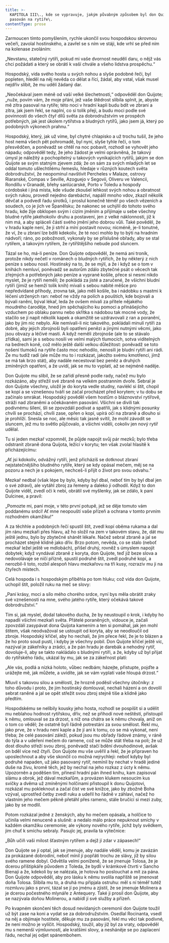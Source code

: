 ```yaml
---
title: >-
  KAPITOLA III\., kde se vypravuje, jakým půvabným způsobem byl don Quijote
  pasován na rytíře\.
contentType: prose
---
```


<section>

Zarmoucen tímto pomyšlením, rychle ukončil svou hospodskou skrovnou večeři, zavolal hostinského, a zavřel se s ním ve stáji, kde vrhl se před ním na kolenase zvoláním:

„Nevstanu, statečný rytíři, pokud mi vaše dvornost neudělí daru, o nějž vás chci požádati a který se obrátí k vaší chvále a všeho lidstva prospěchu.“

Hospodský, vida svého hosta u svých nohou a slyše podobné řeči, byl popleten, hleděl na něj nevěda co dělat a říci, žádal, aby vstal, však musel nejdřív slíbit, že mu udělí žádaný dar.

„Neočekával jsem méně od vaší velké šlechetnosti,“ odpověděl don Quijote; „nuže, povím vám, že moje přání, jež vaše štědrost slíbila splnit, je, abyste mě zítra pasoval na rytíře; této noci v hradní kapli budu bdít ve zbrani a zítra, jak jsem řekl, se naplní, co si tolik přeji, a budu moci podle své povinnosti do všech čtyř dílů světa za dobrodružstvím ve prospěch potřebných, jak jest úkolem rytířstva a bludných rytířů, jako jsem já, který po podobných výkonech prahnu.“

Hospodský, který, jak už víme, byl chytré chlapisko a už trochu tušil, že jeho host nemá všech pět pohromadě, byl nyní, slyše tyhle řeči, o tom přesvědčen, a poněvadž se chtěl na noc pobavit, rozhodl se vyhovět jeho nápadu; odpověděl tedy, že jeho žádost je velmi oprávněná, že takový úmysl je náležitý a pochopitelný u takových vynikajících rytířů, jakým se don Quijote se svým statným zjevem zdá; že on sám za svých mladých let se oddal tomuto ušlechtilému řemeslu, hledaje v různých koutech světa dobrodružství, že neopominul navštívit Percheles v Malaze, ostrovy Riaranské, Compas v Seville, Azoguejo v Segovii, Oliveru ve Valencii, Rondillu v Granadě, břehy sanlúcarské, Porto v Toledu a hospody córdobské i jiná místa, kde všude zkoušel lehkost svých nohou a obratnost svých rukou, provedl nejedno darebáctví, napálil mnoho vdov, zkazil několik děvčat a podvedl řadu sirotků, i proslul konečně téměř po všech vězeních a soudech, co je jich ve Španělsku; že nakonec se uchýlil do tohoto svého hradu, kde žije obklopen svým i cizím jměním a přijímaje u sebe všechny bludné rytíře jakéhokoliv druhu a postavení, jen z velké náklonnosti, již k nim má, a aby spláceli částí svého jmění jeho dobrou vůli. Také pověděl, že v hradu kaple není, že ji strhl a míní postavit novou; nicméně, je-li tonutné, že ví, že u zbraní lze bdíti kdekoliv, že té noci mohlo by to býti na hradním nádvoří; ráno, po pobožnosti, vykonaly by se příslušné obřady, aby se stal rytířem, a takovým rytířem, že rytířštějšího nebude pod sluncem.

Tázal se ho, má-li peníze. Don Quijote odpověděl, že nemá ani troník, protože nikdy nečetl v románech o bludných rytířích, že by některý z nich peníze s sebou nosil. Hostinský na to, že se mýlí, a že i když se o tom v knihách nemluví, poněvadž se autorům zdálo zbytečné psát o věcech tak zřejmých a potřebných jako peníze a vyprané košile, přece si nesmí nikdo myslet, že je rytíři neměli; že pokládá za jisté a zaručené, že všichni bludní rytíři (jimiž se hemží tolik knih) mívali s sebou nabité měšce pro nepředvídané příhody, zrovna tak, jako měli košile, ba i nádobku s mastmi k léčení utržených ran: neboť ne vždy na polích a pouštích, kde bojovali a bývali raněni, býval lékař, leda že ovšem mívali za přítele nějakého moudrého čaroděje, hned jim spěchajícího ku pomoci a přinášejícího vzduchem po oblaku pannu nebo skřítka s nádobou tak mocné vody, že stačilo se jí napít několik kapek a okamžitě se uzdravovali z ran a poranění, jako by jim nic nebylo. Ale nemívali-li nic takového, pokládali minulí rytíři za dobré, aby jejich zbrojnoši byli opatřeni penězi a jinými nutnými věcmi, jako jsou obvazy a léčivé masti. A když neměli zbrojnoše (ale to se stávalo zřídka), sami je s sebou nosili ve velmi malých tlumocích, sotva viditelných na bedrech koně, což mělo ještě další velkou důležitost: poněvadž se toto nošení tlumoků na rytíře často moc nehodilo, nenosili je bludní rytíři ani rádi. Že mu tudíž radí (ale může mu to i rozkázat, jakožto svému kmotřenci, jímž se má tak brzo stát), aby nadále necestoval bez peněz a druhých zmíněných opatření, a že uvidí, jak se mu to vyplatí, až se nejméně naděje.

Don Quijote mu slíbil, že se zařídí přesně podle rady, načež mu bylo rozkázáno, aby střežil své zbraně na velkém postranním dvoře. Sebral je don Quijote všechny, uložil je do koryta vedle studny, navlékl si štít, chopil se kopí a se vznešenou tváří se začal procházet před korytem; v tu dobu se začínalo smrákat. Hospodský pověděl všem hostům o bláznovství rytířově, stráži nad zbraněmi a očekávaném pasování. Všichni se divili tak podivnému šílení, šli se zpovzdálí podívat a spatřili, jak s klidnými posunky chvíli se prochází, chvíli zase, opřen o kopí, upírá oči na zbraně a dlouho si je prohlíží. Snesla se noc, ale měsíc tak jasně svítil, že mohl závodit se sluncem, jež mu to světlo půjčovalo, a všichni viděli, cokoliv jen nový rytíř udělal.

Tu si jeden mezkař vzpomněl, že půjde napojit svůj pár mezků; bylo třeba odstranit zbraně dona Quijota, ležící v korytu; ten však zvolal hlasitě k přicházejícímu:

„Ať jsi kdokoliv, odvážný rytíři, jenž přicházíš se dotknout zbraní nejstatečnějšího bludného rytíře, který se kdy opásal mečem, měj se na pozoru a nech je s pokojem, nechceš-li přijít o život pro svou odvahu.“

Mezkař nedbal (však lépe by bylo, kdyby byl dbal, neboť tím by byl dbal jen o své zdraví), ale vytáhl zbroj za řemeny a daleko ji odhodil. Když to don Quijote viděl, zvedl oči k nebi, obrátil své myšlenky, jak se zdálo, k paní Dulcinee, a pravil:

„Pomozte mi, paní moje, v této první potupě, jež se děje tomuto vám poddanému srdci! Ať mne neopouští vaše přízeň a ochrana v tomto prvním rozhodném okamžiku!“

A za těchhle a podobných řečí spustil štít, zvedl kopí oběma rukama a dal jím ránu mezkaři přes hlavu, až ho složil na zem v takovém stavu, že, dát mu ještě jednu, bylo by zbytečné shánět lékaře. Načež sebral zbraně a jal se procházet stejně klidně jako dřív. Brzo potom, nevěda, co se stalo (neboť mezkař ležel ještě ve mdlobách), přišel druhý, rovněž s úmyslem napojit dobytek; když vyndával zbraně z koryta, don Quijote, teď již beze slova a nedovolávaje se ničí přízně, spustil podruhé štít, zvedl podruhé kopí, a nerozbil-li toto, rozbil alespoň hlavu mezkařovu na tři kusy, rozraziv mu ji na čtyřech místech.

Celá hospoda i s hospodským přiběhla po tom hluku; což vida don Quijote, uchopil štít, položil ruku na meč se slovy:

„Paní krásy, moci a sílo mého chorého srdce, nyní bys měla obrátit zraky své vznešenosti na mne, svého jatého rytíře, který očekává takové dobrodružství.“

Tím si, jak myslel, dodal takového ducha, že by neustoupil o krok, i kdyby ho napadli všichni mezkaři světa. Přátelé poraněných, vidouce je, začali zpovzdálí zasypávat dona Quijota kamením a ten si pomáhal, jak jen mohl štítem, však neodvažoval se ustoupit od koryta, aby se neodloučil od zbroje. Hospodský křičel, aby ho nechali, že jim přece řekl, že je to blázen a že ho proto soud pustí, i kdyby je všechny pobil. Don Quijote křičel ještě víc, nazýval je zákeřníky a zrádci, a že pán hradu je darebák a nehodný rytíř, dovoluje-li, aby se takto nakládalo s bludnými rytíři, a že, kdyby už byl přijat do rytířského řádu, ukázal by mu, jak se za zákeřnost platí:

„Ale vás, podlá a nízká holoto, vůbec nedbám; házejte, přistupte, pojďte a urážejte mě, jak můžete, a uvidíte, jak se vám vyplatí vaše hloupá drzost.“

Mluvil s takovou silou a smělostí, že hrozně poděsil všechny útočníky: z toho důvodu i proto, že jim hostinský domlouval, nechali házení a on dovolil sebrat raněné a jal se opět střežit svou zbroj stejně tiše a klidně jako předtím.

Hospodskému se nelíbily kousky jeho hosta, rozhodl se pospíšit si a udělit mu neblahou hodnost rytířskou, dřív, než se přihodí nové neštěstí, přistoupil k němu, omlouval se za drzost, s níž ona chátra se k němu chovala, aniž on o tom co věděl; že ostatně byli řádně potrestáni za svou smělost. Řekl mu, jako prve, že v hradu není kaple a že jí ani k tomu, co se má vykonat, není třeba; že celé pasování záleží, pokud jsou mu obřady řádové známy, v ráně do týla a v udeření mečem do ramene, což se může stát třeba na poli; že už dost dlouho střeží svou zbroj, poněvadž stačí bdění dvouhodinové, avšak on bděl více než čtyři. Don Quijote mu vše uvěřil a řekl, že je připraven ho uposlechnout a aby vše skončil co možná nejrychleji: neboť kdyby byl podruhé napaden, už jako pasovaný rytíř, nemínil by nechat v hradě jediné duše na živu, kromě těch, jež by nechal na jeho rozkaz z úcty k němu. Upozorněn a poděšen tím, přinesl hradní pán ihned knihu, kam zapisoval slámu a obrok, jež dával mezkařům, a provázen klukem nesoucím kus svíčky a dvěma už zmíněnými holčinami přistoupil k donu Quijotovi, rozkázal mu pokleknout a začal číst ve své knížce, jako by zbožně Boha vzýval, uprostřed četby zvedl ruku a udeřil ho řádně v záhlaví, načež ho vlastním jeho mečem pěkně přetáhl přes rameno, stále bručící si mezi zuby, jako by se modlil.

Potom rozkázal jedné z ženských, aby ho mečem opásala, a holčice to učinila velmi nenuceně a slušně: a nedalo málo práce nepuknout smíchy v každém okamžiku ceremonie; ale výkony nového rytíře, jichž byly svědkem, jim chuť k smíchu sebraly. Pasujíc jej, pravila ta výtečnice:

„Bůh učiň vaši milost šťastným rytířem a dejž jí zdar v zápasech!“

Don Quijote se jí optal, jak se jmenuje, aby nadále věděl, komu je zavázán za prokázané dobrodiní, neboť mínil jí popřáti trochu ze slávy, jíž by silou svého ramene dobyl. Odvětila velmi poníženě, že se jmenuje Tolosa, že je dcerou příštipkáře původem z Toleda, že bydlí v krámkové čtvrti v Sancho Bienaji a že, kdekoli by se nalézala, je hotova ho poslouchat a mít za pána. Don Quijote odpověděl, aby pro lásku k němu svolila napříště se jmenovat doňa Tolosa. Slíbila mu to, a druhá mu připjala ostruhu: měl s ní téměř tutéž rozmluvu jako s první, tázal se jí po jménu a zjistil, že se jmenuje Molinera a je dcerou počestného mlynáře z Antequery. Také ji prosil don Quijote, aby se nazývala doňou Molinerou, a nabídl jí své služby a přízeň.

Po kvapném skončení těch dosud nevídaných ceremonií don Quijote toužil už být zase na koni a vydat se za dobrodružstvím. Osedlal Rocinanta, vsedl na něj a objímaje hostitele, děkuje mu za pasování, řekl mu věci tak podivné, že není možno je vylíčit. Hospodský, toužil, aby již byl za vraty, odpověděl mu s nemenší výmluvností, ale kratšími slovy, a nesháněje se po zaplacení řádu, nechal jej odjet spánembohem.

</section>
